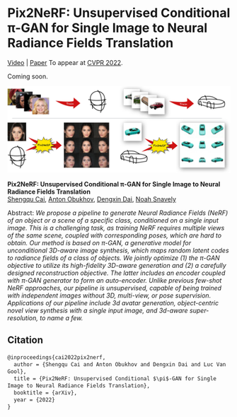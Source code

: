 # Pix2NeRF: Unsupervised Conditional π-GAN for Single Image to Neural Radiance Fields Translation
[Video](https://www.youtube.com/watch?v=RoVu3hvvzGg) | [Paper](https://arxiv.org/abs/2202.13162)
To appear at [CVPR 2022](https://cvpr2022.thecvf.com/).

Coming soon.

![Teaser image](figures/teaser.jpg)

**Pix2NeRF: Unsupervised Conditional π-GAN for Single Image to Neural Radiance Fields Translation**<br>
[Shengqu Cai](https://primecai.github.io/), [Anton Obukhov](https://www.obukhov.ai/), [Dengxin Dai](https://vas.mpi-inf.mpg.de/dengxin/), [Noah Snavely](https://ee.ethz.ch/the-department/faculty/professors/person-detail.OTAyMzM=.TGlzdC80MTEsMTA1ODA0MjU5.html)

Abstract: *We propose a pipeline to generate Neural Radiance Fields (NeRF) of an object or a scene of a specific class, conditioned on a single input image. This is a challenging task, as training NeRF requires multiple views of the same scene, coupled with corresponding poses, which are hard to obtain. Our method is based on π-GAN, a generative model for unconditional 3D-aware image synthesis, which maps random latent codes to radiance fields of a class of objects. We jointly optimize (1) the π-GAN objective to utilize its high-fidelity 3D-aware generation and (2) a carefully designed reconstruction objective. The latter includes an encoder coupled with π-GAN generator to form an auto-encoder. Unlike previous few-shot NeRF approaches, our pipeline is unsupervised, capable of being trained with independent images without 3D, multi-view, or pose supervision. Applications of our pipeline include 3d avatar generation, object-centric novel view synthesis with a single input image, and 3d-aware super-resolution, to name a few.*

## Citation

```
@inproceedings{cai2022pix2nerf,
  author = {Shengqu Cai and Anton Obukhov and Dengxin Dai and Luc Van Gool},
  title = {Pix2NeRF: Unsupervised Conditional $\pi$-GAN for Single Image to Neural Radiance Fields Translation},
  booktitle = {arXiv},
  year = {2022}
}
```
